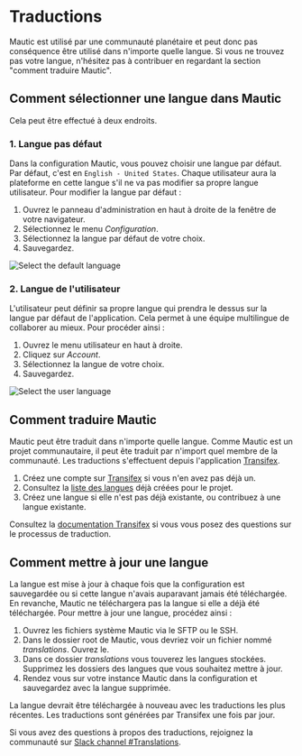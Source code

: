 # Traductions

Mautic est utilisé par une communauté planétaire et peut donc pas conséquence être utilisé dans n'importe quelle langue. Si vous ne trouvez pas votre langue, n'hésitez pas à contribuer en regardant la section "comment traduire Mautic".

## Comment sélectionner une langue dans Mautic

Cela peut être effectué à deux endroits.

### 1. Langue pas défaut

Dans la configuration Mautic, vous pouvez choisir une langue par défaut. Par défaut, c'est en `English - United States`. Chaque utilisateur aura la plateforme en cette langue s'il ne va pas modifier sa propre langue utilisateur. Pour modifier la langue par défaut :

1. Ouvrez le panneau d'administration en haut à droite de la fenêtre de votre navigateur.
2. Sélectionnez le menu *Configuration*.
3. Sélectionnez la langue par défaut de votre choix.
4. Sauvegardez.

![Select the default language](/translations/media/translations-select-language.png "Select the default language")

### 2. Langue de l'utilisateur

L'utilisateur peut définir sa propre langue qui prendra le dessus sur la langue par défaut de l'application. Cela permet à une équipe multilingue de collaborer au mieux. Pour procéder ainsi :

1. Ouvrez le menu utilisateur en haut à droite.
2. Cliquez sur *Account*.
3. Sélectionnez la langue de votre choix.
4. Sauvegardez.

![Select the user language](/translations/media/translations-select-user-language.png "Select the user language")

## Comment traduire Mautic

Mautic peut être traduit dans n'importe quelle langue. Comme Mautic est un projet communautaire, il peut ête traduit par n'import quel membre de la communauté. Les traductions s'effectuent depuis l'application [Transifex](https://www.transifex.com/mautic/mautic/).

1. Créez une compte sur [Transifex](https://www.transifex.com/mautic/mautic/) si vous n'en avez pas déjà un.
2. Consultez la [liste des langues](https://www.transifex.com/mautic/mautic/) déjà créées pour le projet.
3. Créez une langue si elle n'est pas déjà existante, ou contribuez à une langue existante.

Consultez la [documentation Transifex](http://docs.transifex.com/tutorials/txeditor/) si vous vous posez des questions sur le processus de traduction.

## Comment mettre à jour une langue

La langue est mise à jour à chaque fois que la configuration est sauvegardée ou si cette langue n'avais auparavant jamais été téléchargée. En revanche, Mautic ne téléchargera pas la langue si elle a déjà été téléchargée. Pour mettre à jour une langue, procédez ainsi :

1. Ouvrez les fichiers système Mautic via le SFTP ou le SSH.
2. Dans le dossier root de Mautic, vous devriez voir un fichier nommé *translations*. Ouvrez le.
3. Dans ce dossier *translations* vous touverez les langues stockées. Supprimez les dossiers des langues que vous souhaitez mettre à jour.
4. Rendez vous sur votre instance Mautic dans la configuration et sauvegardez avec la langue supprimée.

La langue devrait être téléchargée à nouveau avec les traductions les plus récentes. Les traductions sont générées par Transifex une fois par jour.

Si vous avez des questions à propos des traductions, rejoignez la communauté sur [Slack channel #Translations](https://www.mautic.org/slack/).
